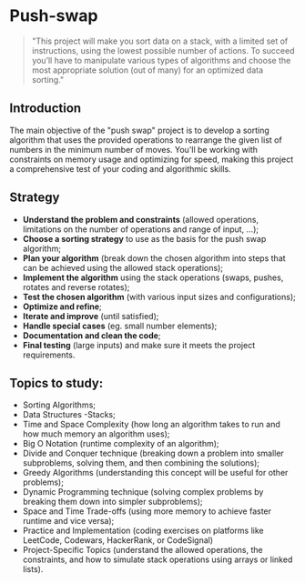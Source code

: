 # Push-swap
> "This project will make you sort data on a stack, with a limited set of instructions, using the lowest possible number of actions. To succeed you’ll have to manipulate various types of algorithms and choose the most appropriate solution (out of many) for an optimized data sorting."

## Introduction
The main objective of the "push swap" project is to develop a sorting algorithm that uses the provided operations to rearrange the given list of numbers in the minimum number of moves. You'll be working with constraints on memory usage and optimizing for speed, making this project a comprehensive test of your coding and algorithmic skills.

## Strategy
- **Understand the problem and constraints** (allowed operations, limitations on the number of operations and range of input, ...);
- **Choose a sorting strategy** to use as the basis for the push swap algorithm;
- **Plan your algorithm** (break down the chosen algorithm into steps that can be achieved using the allowed stack operations);
- **Implement the algorithm** using the stack operations (swaps, pushes, rotates and reverse rotates);
- **Test the chosen algorithm** (with various input sizes and configurations);
- **Optimize and refine**;
- **Iterate and improve** (until satisfied);
- **Handle special cases** (eg. small number elements);
- **Documentation and clean the code**;
- **Final testing** (large inputs) and make sure it meets the project requirements.

## Topics to study:
- Sorting Algorithms;
- Data Structures -Stacks;
- Time and Space Complexity (how long an algorithm takes to run and how much memory an algorithm uses);
- Big O Notation (runtime complexity of an algorithm);
- Divide and Conquer technique (breaking down a problem into smaller subproblems, solving them, and then combining the solutions);
- Greedy Algorithms (understanding this concept will be useful for other problems);
- Dynamic Programming technique (solving complex problems by breaking them down into simpler subproblems);
- Space and Time Trade-offs (using more memory to achieve faster runtime and vice versa);
- Practice and Implementation (coding exercises on platforms like LeetCode, Codewars, HackerRank, or CodeSignal)
- Project-Specific Topics (understand the allowed operations, the constraints, and how to simulate stack operations using arrays or linked lists).
